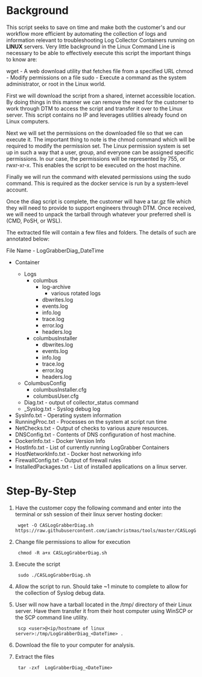 # Background
This script seeks to save on time and make both the customer's and our workflow more efficient by automating the collection of logs and information relevant to troubleshooting Log Collector Containers running on **LINUX** servers. Very little background in the Linux Command Line is necessary to be able to effectively execute this script the important things to know are:

wget - A web download utility that fetches file from a specified URL
chmod - Modify permissions on a file
sudo  - Execute a command as the system administrator, or root in the Linux world.

First we will download the script from a shared, internet accessible location. By doing things in this manner we can remove the need for the customer to work through DTM to access the script and transfer it over to the Linux server. This script contains no IP and leverages utilities already found on Linux computers. 

Next we will set the permissions on the downloaded file so that we can execute it. The important thing to note is the chmod command which will be required to modify the permission set. The Linux permission system is set up in such a way that a user, group, and everyone can be assigned specific permissions. In our case, the permissions will be represented by 755, or rwxr-xr-x. This enables the script to be executed on the host machine. 

Finally we will run the command with elevated permissions using the sudo command. This is required as the docker service is run by a system-level account. 

Once the diag script is complete, the customer will have a tar.gz file which they will need to provide to support engineers through DTM. Once received, we will need to unpack the tarball through whatever your preferred shell is (CMD, PoSH, or WSL).

The extracted file will contain a few files and folders. The details of such are annotated below:

File Name - LogGrabberDiag_DateTime
- Container<ContainerIDs>
    - Logs
        - columbus
            - log-archive
                - various rotated logs
            - dbwrites.log
            - events.log
            - info.log
            - trace.log
            - error.log
            - headers.log
        - columbusInstaller
            - dbwrites.log
            - events.log
            - info.log
            - trace.log
            - error.log
            - headers.log
    - ColumbusConfig
        - columbusInstaller.cfg
        - columbusUser.cfg
    - <ContainerID>Diag.txt - output of collector_status command
    - <ContainerID>_Syslog.txt - Syslog debug log
- SysInfo.txt - Operating system information
- RunningProc.txt - Processes on the system at script run time
- NetChecks.txt - Output of checks to various azure resources. 
- DNSConfig.txt - Contents of DNS configuration of host machine. 
- DockerInfo.txt - Docker Version Info
- HostInfo.txt - List of currently running LogGrabber Containers
- HostNetworkInfo.txt - Docker host networking info
- FirewallConfig.txt - Output of firewall rules
- InstalledPackages.txt - List of installed applications on a linux server.


# Step-By-Step

1. Have the customer copy the following command and enter into the terminal or ssh session of their linux server hosting docker:

        wget -O CASLogGrabberDiag.sh https://raw.githubusercontent.com/iamchristmas/tools/master/CASLogGrabberDiag.sh

2. Change file permissions to allow for execution

        chmod -R a+x CASLogGrabberDiag.sh

3. Execute the script

        sudo ./CASLogGrabberDiag.sh

4. Allow the script to run. Should take ~1 minute to complete to allow for the collection of Syslog debug data.
5. User will now have a tarball located in the /tmp/ directory of their Linux server. Have them transfer it from their host computer using WinSCP or the SCP command line utility.

        scp <user>@<ip/hostname of linux server>:/tmp/LogGrabberDiag_<DateTime> .

6. Download the file to your computer for analysis.
7. Extract the files

        tar -zxf  LogGrabberDiag_<DateTime>

